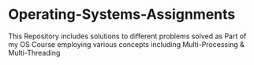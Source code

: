 # Operating-Systems-Assignments
This Repository includes solutions to different problems solved as Part of my OS Course employing various concepts including Multi-Processing &amp; Multi-Threading
